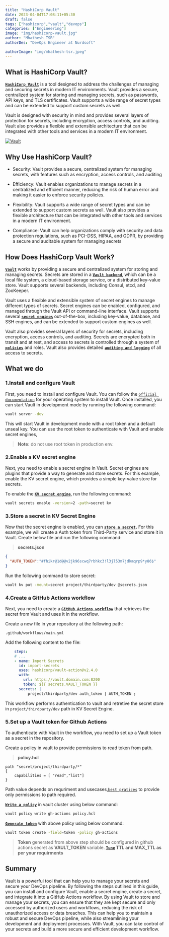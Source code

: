 ```yaml
---
title: "HashiCorp Vault"
date: 2023-04-04T17:08:11+05:30
draft: false
tags: ["hashicorp","vault","devops"]
categories: ["Engineering"]
image: "img/hashicorp-vault.jpg"
author: "Mhathesh TSR"
authorDes: "DevOps Engineer at Nurdsoft"

authorImage: "img/mhathesh-tsr.jpeg"
---
```


## What is HashiCorp Vault?

**[`HashiCorp Vault`](https://developer.hashicorp.com/vault/docs/what-is-vault)** is a tool designed to address the challenges of managing and securing secrets in modern IT environments. Vault provides a secure, centralized system for storing and managing secrets, such as passwords, API keys, and TLS certificates. Vault supports a wide range of secret types and can be extended to support custom secrets as well.

Vault is designed with security in mind and provides several layers of protection for secrets, including encryption, access controls, and auditing. Vault also provides a flexible and extensible architecture that can be integrated with other tools and services in a modern IT environment.

[![Vault](https://developer.hashicorp.com/_next/image?url=https%3A%2F%2Fcontent.hashicorp.com%2Fapi%2Fassets%3Fproduct%3Dvault%26version%3Drefs%252Fheads%252Frelease%252F1.13.x%26asset%3Dwebsite%252Fpublic%252Fimg%252Fhow-vault-works.png%26width%3D2077%26height%3D1343&w=3840&q=75 "Vault")](https://developer.hashicorp.com/_next/image?url=https%3A%2F%2Fcontent.hashicorp.com%2Fapi%2Fassets%3Fproduct%3Dvault%26version%3Drefs%252Fheads%252Frelease%252F1.13.x%26asset%3Dwebsite%252Fpublic%252Fimg%252Fhow-vault-works.png%26width%3D2077%26height%3D1343&w=3840&q=75 "Vault")

## Why Use HashiCorp Vault?

- Security: Vault provides a secure, centralized system for managing secrets, with features such as encryption, access controls, and auditing

- Efficiency: Vault enables organizations to manage secrets in a centralized and efficient manner, reducing the risk of human error and making it easier to enforce security policies.

- Flexibility: Vault supports a wide range of secret types and can be extended to support custom secrets as well. Vault also provides a flexible architecture that can be integrated with other tools and services in a modern IT environment.

- Compliance: Vault can help organizations comply with security and data protection regulations, such as PCI-DSS, HIPAA, and GDPR, by providing a secure and auditable system for managing secrets


## How Does HashiCorp Vault Work?

**[`Vault`](https://developer.hashicorp.com/vault/docs/what-is-vault#how-does-vault-work)** works by providing a secure and centralized system for storing and managing secrets. Secrets are stored in a **[`Vault backend`](https://developer.hashicorp.com/vault/docs/concepts/storage)**, which can be a local file system, a cloud-based storage service, or a distributed key-value store. Vault supports several backends, including Consul, etcd, and ZooKeeper.

Vault uses a flexible and extensible system of secret engines to manage different types of secrets. Secret engines can be enabled, configured, and managed through the Vault API or command-line interface. Vault supports several **[`secret engines`](https://developer.hashicorp.com/vault/docs/secrets)** out-of-the-box, including key-value, database, and SSH engines, and can be extended to support custom engines as well.

Vault also provides several layers of security for secrets, including encryption, access controls, and auditing. Secrets are encrypted both in transit and at rest, and access to secrets is controlled through a system of **[`policies`](https://developer.hashicorp.com/vault/docs/concepts/policies)** and roles. Vault also provides detailed **[`auditing and logging`](https://developer.hashicorp.com/vault/docs/audit)** of all access to secrets.


## What we do

### **1.Install and configure Vault**

First, you need to install and configure Vault. You can follow the [`official documentation`](https://developer.hashicorp.com/vault/docs/install) for your operating system to install Vault.
Once installed, you can start Vault in development mode by running the following command:

```sh
vault server -dev
```

This will start Vault in development mode with a root token and a default unseal key. You can use the root token to authenticate with Vault and enable secret engines,
> **Note:** do not use root token in production env.


### **2.Enable a KV secret engine**

Next, you need to enable a secret engine in Vault. Secret engines are plugins that provide a way to generate and store secrets. For this example, enable the KV secret engine, which provides a simple key-value store for secrets.

To enable the **[`KV secret engine`](https://developer.hashicorp.com/vault/docs/secrets/kv/kv-v2)**, run the following command:

```sh
vault secrets enable -version=2 -path=secret kv
```

### **3.Store a secret in KV Secret Engine**

Now that the secret engine is enabled, you can **[`store a secret`](https://developer.hashicorp.com/vault/docs/commands/kv/put).** For this example, we will create a Auth token from Third-Party service and store it in Vault. Create below file and run the following command:
> **secrets.json**

```json
{
  "AUTH_TOKEN":"#fhikr@1d@@v2jk96scwq7rbhkc3!l3jl53m7jdkmqrp9*y86$"
}
```

Run the following command to store secret:
```sh
vault kv put -mount=secret project/thirdparty/dev @secrets.json
```

### **4.Create a GitHub Actions workflow**

Next, you need to create a **[`GitHub Actions workflow`](https://github.com/hashicorp/vault-action)** that retrieves the secret from Vault and uses it in the workflow.

Create a new file in your repository at the following path:

    .github/workflows/main.yml

Add the following content to the file:
```yaml
	steps:
	# ...
	- name: Import Secrets
	  id: import-secrets
 	  uses: hashicorp/vault-action@v2.4.0
	  with:
	    url: https://vault.domain.com:8200
	    token: ${{ secrets.VAULT_TOKEN }}
	  secrets: |
		  project/thirdparty/dev auth_token | AUTH_TOKEN ;
```

This workflow performs authentication to vault and retretive the secret store in ```project/thirdparty/dev``` path in KV Secret Engine.

### **5.Set up a Vault token for Github Actions**

To authenticate with Vault in the workflow, you need to set up a Vault token as a secret in the repository.

Create a policy in vault to provide permissions to read token from path.

>**policy.hcl**
```hcl
path "secret/project/thirdparty/*"
{
	capabilities = [ "read","list"]
}
```
Path value depends on requriment and usecases,[`best pratices`](https://developer.hashicorp.com/vault/docs/concepts/policies#fine-grained-control) to provide only permissions to path required.

**[`Write a policy`](https://developer.hashicorp.com/vault/docs/commands/policy/write)** in vault cluster using below command:

```sh
vault policy write gh-actions policy.hcl
```

**[`Generate token`](https://developer.hashicorp.com/vault/docs/commands/token/create)** with above policy using below command:

```sh
vault token create -field=token -policy gh-actions
```
> **Token** generated from above step should be configured in github actions secret as **VAULT_TOKEN** variable.
> **[`Tune`](https://developer.hashicorp.com/vault/docs/commands/secrets/tune) TTL and MAX_TTL as per your requirments**

## Summary

Vault is a powerful tool that can help you to manage your secrets and secure your DevOps pipeline. By following the steps outlined in this guide, you can install and configure Vault, enable a secret engine, create a secret, and integrate it into a GitHub Actions workflow. By using Vault to store and manage your secrets, you can ensure that they are kept secure and only accessed by authorized users and workflows, reducing the risk of unauthorized access or data breaches. This can help you to maintain a robust and secure DevOps pipeline, while also streamlining your development and deployment processes. With Vault, you can take control of your secrets and build a more secure and efficient development workflow.
